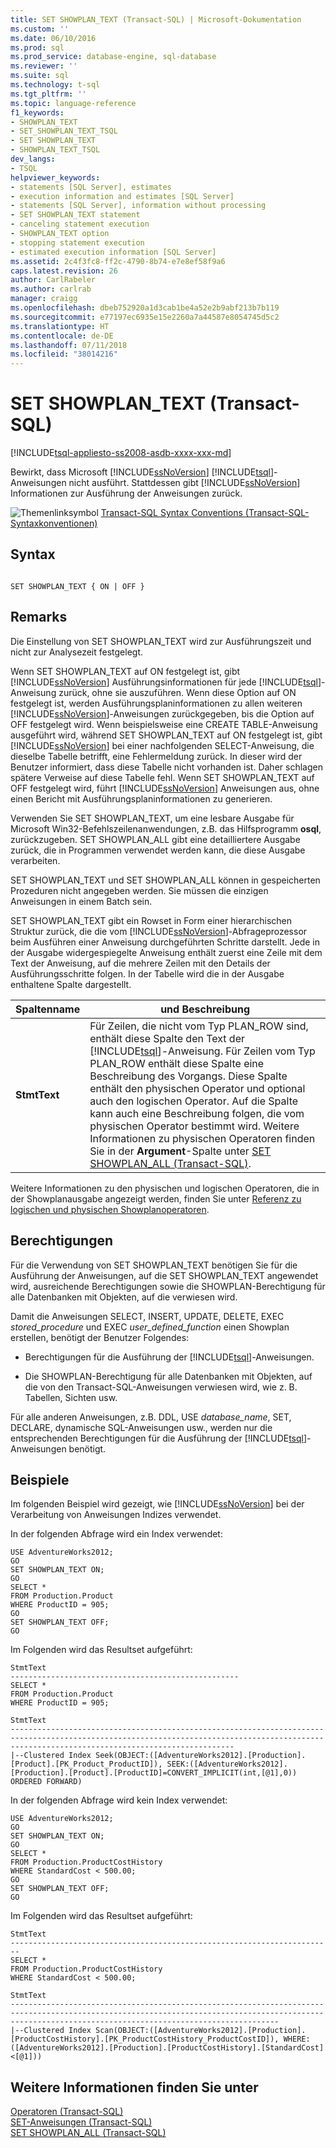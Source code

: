 ```yaml
---
title: SET SHOWPLAN_TEXT (Transact-SQL) | Microsoft-Dokumentation
ms.custom: ''
ms.date: 06/10/2016
ms.prod: sql
ms.prod_service: database-engine, sql-database
ms.reviewer: ''
ms.suite: sql
ms.technology: t-sql
ms.tgt_pltfrm: ''
ms.topic: language-reference
f1_keywords:
- SHOWPLAN_TEXT
- SET_SHOWPLAN_TEXT_TSQL
- SET SHOWPLAN_TEXT
- SHOWPLAN_TEXT_TSQL
dev_langs:
- TSQL
helpviewer_keywords:
- statements [SQL Server], estimates
- execution information and estimates [SQL Server]
- statements [SQL Server], information without processing
- SET SHOWPLAN_TEXT statement
- canceling statement execution
- SHOWPLAN_TEXT option
- stopping statement execution
- estimated execution information [SQL Server]
ms.assetid: 2c4f3fc8-ff2c-4790-8b74-e7e8ef58f9a6
caps.latest.revision: 26
author: CarlRabeler
ms.author: carlrab
manager: craigg
ms.openlocfilehash: dbeb752920a1d3cab1be4a52e2b9abf213b7b119
ms.sourcegitcommit: e77197ec6935e15e2260a7a44587e8054745d5c2
ms.translationtype: HT
ms.contentlocale: de-DE
ms.lasthandoff: 07/11/2018
ms.locfileid: "38014216"
---
```

# <a name="set-showplantext-transact-sql"></a>SET SHOWPLAN_TEXT (Transact-SQL)
[!INCLUDE[tsql-appliesto-ss2008-asdb-xxxx-xxx-md](../../includes/tsql-appliesto-ss2008-asdb-xxxx-xxx-md.md)]

  Bewirkt, dass Microsoft [!INCLUDE[ssNoVersion](../../includes/ssnoversion-md.md)] [!INCLUDE[tsql](../../includes/tsql-md.md)]-Anweisungen nicht ausführt. Stattdessen gibt [!INCLUDE[ssNoVersion](../../includes/ssnoversion-md.md)] Informationen zur Ausführung der Anweisungen zurück.  
  
 ![Themenlinksymbol](../../database-engine/configure-windows/media/topic-link.gif "Topic link icon") [Transact-SQL Syntax Conventions (Transact-SQL-Syntaxkonventionen)](../../t-sql/language-elements/transact-sql-syntax-conventions-transact-sql.md)  
  
## <a name="syntax"></a>Syntax  
  
```  
  
SET SHOWPLAN_TEXT { ON | OFF }  
```  
  
## <a name="remarks"></a>Remarks  
 Die Einstellung von SET SHOWPLAN_TEXT wird zur Ausführungszeit und nicht zur Analysezeit festgelegt.  
  
 Wenn SET SHOWPLAN_TEXT auf ON festgelegt ist, gibt [!INCLUDE[ssNoVersion](../../includes/ssnoversion-md.md)] Ausführungsinformationen für jede [!INCLUDE[tsql](../../includes/tsql-md.md)]-Anweisung zurück, ohne sie auszuführen. Wenn diese Option auf ON festgelegt ist, werden Ausführungsplaninformationen zu allen weiteren [!INCLUDE[ssNoVersion](../../includes/ssnoversion-md.md)]-Anweisungen zurückgegeben, bis die Option auf OFF festgelegt wird. Wenn beispielsweise eine CREATE TABLE-Anweisung ausgeführt wird, während SET SHOWPLAN_TEXT auf ON festgelegt ist, gibt [!INCLUDE[ssNoVersion](../../includes/ssnoversion-md.md)] bei einer nachfolgenden SELECT-Anweisung, die dieselbe Tabelle betrifft, eine Fehlermeldung zurück. In dieser wird der Benutzer informiert, dass diese Tabelle nicht vorhanden ist. Daher schlagen spätere Verweise auf diese Tabelle fehl. Wenn SET SHOWPLAN_TEXT auf OFF festgelegt wird, führt [!INCLUDE[ssNoVersion](../../includes/ssnoversion-md.md)] Anweisungen aus, ohne einen Bericht mit Ausführungsplaninformationen zu generieren.  
  
 Verwenden Sie SET SHOWPLAN_TEXT, um eine lesbare Ausgabe für Microsoft Win32-Befehlszeilenanwendungen, z.B. das Hilfsprogramm **osql**, zurückzugeben. SET SHOWPLAN_ALL gibt eine detailliertere Ausgabe zurück, die in Programmen verwendet werden kann, die diese Ausgabe verarbeiten.  
  
 SET SHOWPLAN_TEXT und SET SHOWPLAN_ALL können in gespeicherten Prozeduren nicht angegeben werden. Sie müssen die einzigen Anweisungen in einem Batch sein.  
  
 SET SHOWPLAN_TEXT gibt ein Rowset in Form einer hierarchischen Struktur zurück, die die vom [!INCLUDE[ssNoVersion](../../includes/ssnoversion-md.md)]-Abfrageprozessor beim Ausführen einer Anweisung durchgeführten Schritte darstellt. Jede in der Ausgabe widergespiegelte Anweisung enthält zuerst eine Zeile mit dem Text der Anweisung, auf die mehrere Zeilen mit den Details der Ausführungsschritte folgen. In der Tabelle wird die in der Ausgabe enthaltene Spalte dargestellt.  
  
|Spaltenname|und Beschreibung|  
|-----------------|-----------------|  
|**StmtText**|Für Zeilen, die nicht vom Typ PLAN_ROW sind, enthält diese Spalte den Text der [!INCLUDE[tsql](../../includes/tsql-md.md)]-Anweisung. Für Zeilen vom Typ PLAN_ROW enthält diese Spalte eine Beschreibung des Vorgangs. Diese Spalte enthält den physischen Operator und optional auch den logischen Operator. Auf die Spalte kann auch eine Beschreibung folgen, die vom physischen Operator bestimmt wird. Weitere Informationen zu physischen Operatoren finden Sie in der **Argument**-Spalte unter [SET SHOWPLAN_ALL &#40;Transact-SQL&#41;](../../t-sql/statements/set-showplan-all-transact-sql.md).|  
  
 Weitere Informationen zu den physischen und logischen Operatoren, die in der Showplanausgabe angezeigt werden, finden Sie unter [Referenz zu logischen und physischen Showplanoperatoren](../../relational-databases/showplan-logical-and-physical-operators-reference.md).  
  
## <a name="permissions"></a>Berechtigungen  
 Für die Verwendung von SET SHOWPLAN_TEXT benötigen Sie für die Ausführung der Anweisungen, auf die SET SHOWPLAN_TEXT angewendet wird, ausreichende Berechtigungen sowie die SHOWPLAN-Berechtigung für alle Datenbanken mit Objekten, auf die verwiesen wird.  
  
 Damit die Anweisungen SELECT, INSERT, UPDATE, DELETE, EXEC *stored_procedure* und EXEC *user_defined_function* einen Showplan erstellen, benötigt der Benutzer Folgendes:  
  
-   Berechtigungen für die Ausführung der [!INCLUDE[tsql](../../includes/tsql-md.md)]-Anweisungen.  
  
-   Die SHOWPLAN-Berechtigung für alle Datenbanken mit Objekten, auf die von den Transact-SQL-Anweisungen verwiesen wird, wie z. B. Tabellen, Sichten usw.  
  
 Für alle anderen Anweisungen, z.B. DDL, USE *database_name*, SET, DECLARE, dynamische SQL-Anweisungen usw., werden nur die entsprechenden Berechtigungen für die Ausführung der [!INCLUDE[tsql](../../includes/tsql-md.md)]-Anweisungen benötigt.  
  
## <a name="examples"></a>Beispiele  
 Im folgenden Beispiel wird gezeigt, wie [!INCLUDE[ssNoVersion](../../includes/ssnoversion-md.md)] bei der Verarbeitung von Anweisungen Indizes verwendet.  
  
 In der folgenden Abfrage wird ein Index verwendet:  
  
```  
USE AdventureWorks2012;  
GO  
SET SHOWPLAN_TEXT ON;  
GO  
SELECT *  
FROM Production.Product   
WHERE ProductID = 905;  
GO  
SET SHOWPLAN_TEXT OFF;  
GO  
```  
  
 Im Folgenden wird das Resultset aufgeführt:  
  
```  
StmtText                                             
---------------------------------------------------  
SELECT *  
FROM Production.Product   
WHERE ProductID = 905;   
  
StmtText                                                                                                                                                                                        
----------------------------------------------------------------------------------------------------------------------------------------------------------------------------------------------  
|--Clustered Index Seek(OBJECT:([AdventureWorks2012].[Production].[Product].[PK_Product_ProductID]), SEEK:([AdventureWorks2012].[Production].[Product].[ProductID]=CONVERT_IMPLICIT(int,[@1],0)) ORDERED FORWARD)   
```  
  
 In der folgenden Abfrage wird kein Index verwendet:  
  
```  
USE AdventureWorks2012;  
GO  
SET SHOWPLAN_TEXT ON;  
GO  
SELECT *  
FROM Production.ProductCostHistory  
WHERE StandardCost < 500.00;  
GO  
SET SHOWPLAN_TEXT OFF;  
GO  
```  
  
 Im Folgenden wird das Resultset aufgeführt:  
  
```  
StmtText                                                                  
------------------------------------------------------------------------  
SELECT *  
FROM Production.ProductCostHistory  
WHERE StandardCost < 500.00;   
  
StmtText                                                                                                                                                                                                  
--------------------------------------------------------------------------------------------------------------------------------------------------------------------------------------------------------  
|--Clustered Index Scan(OBJECT:([AdventureWorks2012].[Production].[ProductCostHistory].[PK_ProductCostHistory_ProductCostID]), WHERE:([AdventureWorks2012].[Production].[ProductCostHistory].[StandardCost]<[@1]))  
```  
  
## <a name="see-also"></a>Weitere Informationen finden Sie unter  
 [Operatoren &#40;Transact-SQL&#41;](../../t-sql/language-elements/operators-transact-sql.md)   
 [SET-Anweisungen (Transact-SQL)](../../t-sql/statements/set-statements-transact-sql.md)   
 [SET SHOWPLAN_ALL &#40;Transact-SQL&#41;](../../t-sql/statements/set-showplan-all-transact-sql.md)  
  
  
